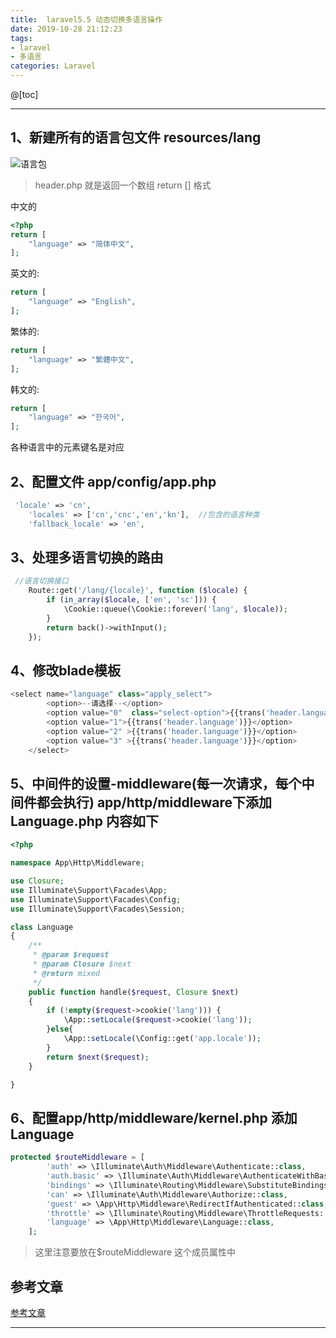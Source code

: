 ```yaml
---
title:  laravel5.5 动态切换多语言操作
date: 2019-10-28 21:12:23
tags: 
- laravel 
- 多语言
categories: Laravel
---
```


@[toc]

---

## 1、新建所有的语言包文件  resources/lang

![语言包](/img/image/laravel-language1.png)

>header.php 就是返回一个数组 return [] 格式

中文的

```php
<?php
return [
    "language" => "简体中文",
];
```
英文的:

```php
return [
    "language" => "English",
];
```

繁体的:

```php
return [
    "language" => "繁體中文",
];
```
韩文的:

```php
return [
    "language" => "한국어",
];
```
各种语言中的元素键名是对应
## 2、配置文件 app/config/app.php
```php
 'locale' => 'cn',
    'locales' => ['cn','cnc','en','kn'],  //包含的语言种类
    'fallback_locale' => 'en',
```
## 3、处理多语言切换的路由
```php
 //语言切换接口
    Route::get('/lang/{locale}', function ($locale) {
        if (in_array($locale, ['en', 'sc'])) {
            \Cookie::queue(\Cookie::forever('lang', $locale));
        }
        return back()->withInput();
    });

```
## 4、修改blade模板
```php
<select name="language" class="apply_select">
        <option>--请选择--</option>
        <option value="0"  class="select-option">{{trans('header.language')}}</option>
        <option value="1">{{trans('header.language')}}</option>
        <option value="2" >{{trans('header.language')}}</option>
        <option value="3" >{{trans('header.language')}}</option>
    </select>
```
## 5、中间件的设置-middleware(每一次请求，每个中间件都会执行)    app/http/middleware下添加Language.php 内容如下
```php
<?php

namespace App\Http\Middleware;

use Closure;
use Illuminate\Support\Facades\App;
use Illuminate\Support\Facades\Config;
use Illuminate\Support\Facades\Session;

class Language
{
    /**
     * @param $request
     * @param Closure $next
     * @return mixed
     */
    public function handle($request, Closure $next)
    {
        if (!empty($request->cookie('lang'))) {
            \App::setLocale($request->cookie('lang'));
        }else{
            \App::setLocale(\Config::get('app.locale'));
        }
        return $next($request);
    }

}

```
## 6、配置app/http/middleware/kernel.php  添加Language
```php
protected $routeMiddleware = [
        'auth' => \Illuminate\Auth\Middleware\Authenticate::class,
        'auth.basic' => \Illuminate\Auth\Middleware\AuthenticateWithBasicAuth::class,
        'bindings' => \Illuminate\Routing\Middleware\SubstituteBindings::class,
        'can' => \Illuminate\Auth\Middleware\Authorize::class,
        'guest' => \App\Http\Middleware\RedirectIfAuthenticated::class,
        'throttle' => \Illuminate\Routing\Middleware\ThrottleRequests::class,
        'language' => \App\Http\Middleware\Language::class,
    ];
```
> 这里注意要放在$routeMiddleware 这个成员属性中

## 参考文章  
[参考文章](https://blog.csdn.net/Gino_tkzzz/article/details/81080328
)

---

